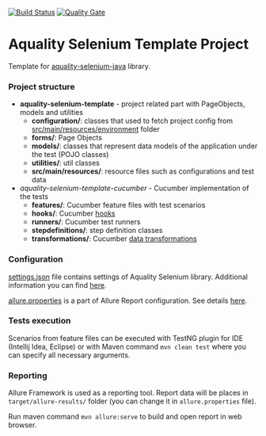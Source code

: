 [![Build Status](https://dev.azure.com/aquality-automation/aquality-automation/_apis/build/status/aquality-automation.aquality-selenium-java-template?branchName=master)](https://dev.azure.com/aquality-automation/aquality-automation/_build/latest?definitionId=9&branchName=master)
[![Quality Gate](https://sonarcloud.io/api/project_badges/measure?project=aquality-automation_aquality-selenium-java-template&metric=alert_status)](https://sonarcloud.io/dashboard?id=aquality-automation_aquality-selenium-java-template)

# Aquality Selenium Template Project

Template for [aquality-selenium-java](https://github.com/aquality-automation/aquality-selenium-java) library.

### Project structure

- **aquality-selenium-template** - project related part with PageObjects, models and utilities
  - **configuration/**: classes that used to fetch project config from [src/main/resources/environment](https://github.com/aquality-automation/aquality-selenium-java-template/tree/feature/new-structure/aquality-selenium-template/src/main/resources/environment) folder
  - **forms/**: Page Objects
  - **models/**: classes that represent data models of the application under the test (POJO classes) 
  - **utilities/**: util classes
  - **src/main/resources/**: resource files such as configurations and test data
- *aquality-selenium-template-cucumber* - Cucumber implementation of the tests
  - **features/**: Cucumber feature files with test scenarios
  - **hooks/**: Cucumber [hooks](https://cucumber.io/docs/cucumber/api/#hooks)
  - **runners/**: Cucumber test runners
  - **stepdefinitions/**: step definition classes
  - **transformations/**: Cucumber [data transformations](https://cucumber.io/docs/cucumber/configuration/)

### Configuration

[settings.json](https://github.com/aquality-automation/aquality-selenium-java-template/tree/feature/new-structure/aquality-selenium-template/src/main/resources/settings.json) file contains settings of Aquality Selenium library. Additional information you can find [here](https://github.com/aquality-automation/aquality-selenium-java/blob/master/Documentation.en.md).

[allure.properties](https://github.com/aquality-automation/aquality-selenium-java-template/tree/feature/new-structure/aquality-selenium-template/src/main/resources/allure.properties) is a part of Allure Report configuration. See details [here](https://docs.qameta.io/allure/).   

### Tests execution

Scenarios from feature files can be executed with TestNG plugin for IDE (Intellij Idea, Eclipse)
or with Maven command ```mvn clean test``` where you can specify all necessary arguments.

### Reporting 

Allure Framework is used as a reporting tool. Report data will be places in ```target/allure-results/``` folder (you can change it in ```allure.properties``` file).

Run maven command ```mvn allure:serve``` to build and open report in web browser.